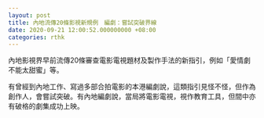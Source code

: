 ```yaml
---
layout: post
title: 內地流傳20條影視新規例　編劇：嘗試突破界線
date: 2020-09-21 12:00:52.000000000 +08:00
categories: rthk
---
```


內地影視界早前流傳20條審查電影電視題材及製作手法的新指引，例如「愛情劇不能太甜蜜」等。

有曾經到內地工作、寫過多部合拍電影的本港編劇說，這類指引見怪不怪，但作為創作人，會嘗試突破。有內地編劇說，當局將電影電視，視作教育工具，但間中亦有破格的劇集成功上映。
